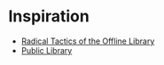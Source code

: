 # Inspiration

* [Radical Tactics of the Offline Library](http://vimeo.com/95351775)
* [Public Library](http://www.memoryoftheworld.org/public-library/)